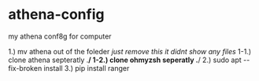 # athena-config
my athena conf8g for computer








1.) mv athena out of the foleder *just remove this it didnt show any files*
  1-1.) clone athena septeratly .____/
  1-2.) clone ohmyzsh seperatly .____/ 
2.) sudo apt --fix-broken install
3.) pip install ranger
